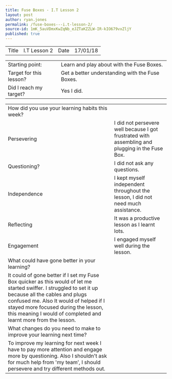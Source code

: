 ```yaml
---
title: Fuse Boxes - I.T Lesson 2
layout: post
author: ryan.jones
permalink: /fuse-boxes---i.t-lesson-2/
source-id: 1mK_5auVDmxKwZqNb_eJZTaKZZLW-IR-kIO679vxZljY
published: true
---
```

<table>
  <tr>
    <td>Title</td>
    <td>I.T Lesson 2</td>
    <td>Date</td>
    <td>17/01/18</td>
  </tr>
</table>


<table>
  <tr>
    <td>Starting point:</td>
    <td>Learn and play about with the Fuse Boxes.</td>
  </tr>
  <tr>
    <td>Target for this lesson?</td>
    <td>Get a better understanding with the Fuse Boxes.</td>
  </tr>
  <tr>
    <td>Did I reach my target? </td>
    <td>Yes I did.</td>
  </tr>
</table>


<table>
  <tr>
    <td>How did you use your learning habits this week?</td>
    <td></td>
  </tr>
  <tr>
    <td>Persevering</td>
    <td>I did not persevere well because I got frustrated with assembling and plugging in the Fuse Box.</td>
  </tr>
  <tr>
    <td>Questioning?</td>
    <td>I did not ask any questions.</td>
  </tr>
  <tr>
    <td>Independence</td>
    <td>I kept myself independent throughout the lesson, I did not need much assistance. </td>
  </tr>
  <tr>
    <td>Reflecting</td>
    <td>It was a productive lesson as I learnt lots.</td>
  </tr>
  <tr>
    <td>Engagement</td>
    <td>I engaged myself well during the lesson.</td>
  </tr>
  <tr>
    <td>What could have gone better in your learning?</td>
    <td></td>
  </tr>
  <tr>
    <td>It could of gone better if I set my Fuse Box quicker as this would of let me started swiffer. I struggled to set it up because all the cables and plugs confused me. Also It would of helped if I stayed more focused during the lesson, this meaning I would of completed and learnt more from the lesson. </td>
    <td></td>
  </tr>
  <tr>
    <td>What changes do you need to make to improve your learning next time?</td>
    <td></td>
  </tr>
  <tr>
    <td>To improve my learning for next week I have to pay more attention and engage more by questioning. Also I shouldn't ask for much help from 'my team’, I should persevere and try different methods out.</td>
    <td></td>
  </tr>
</table>


